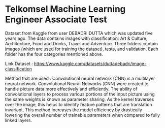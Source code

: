 # Telkomsel Machine Learning Engineer Associate Test

Dataset from Kaggle from user DEBADRI DUTTA which was updated five years ago. 
The data contains images with classification: Art & Culture, Architecture, Food and Drinks, Travel and Adventure. 
Three folders contain images (which are used for training the dataset), tests, and validation. Each folder has the four categories mentioned above.

Link Dataset : https://www.kaggle.com/datasets/duttadebadri/image-classification

Method that are used :
Convolutional neural network (CNN) is a multilayer neural network. 
Convolutional Neural Networks (CNN) were created to handle picture data more effectively and efficiently. 
The ability of convolutional layers to process various portions of the input picture using the same weights is known as parameter sharing. 
As the kernel traverses over the image, this helps to identify feature patterns that are translation invariant. 
This method increases the model efficiency by drastically lowering the overall number of trainable parameters when compared to fully linked layers.

